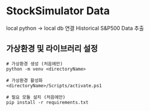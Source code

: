 # StockSimulator Data

local python -> local db 연결
Historical S&P500 Data 추출

## 가상환경 및 라이브러리 설정

```
# 가상환경 생성 (처음에만)
python -m venv <directoryName>

# 가상환경 활성화
<directoryName>/Scripts/activate.ps1

# 필요 모듈 설치 (처음에만)
pip install -r requirements.txt

```
